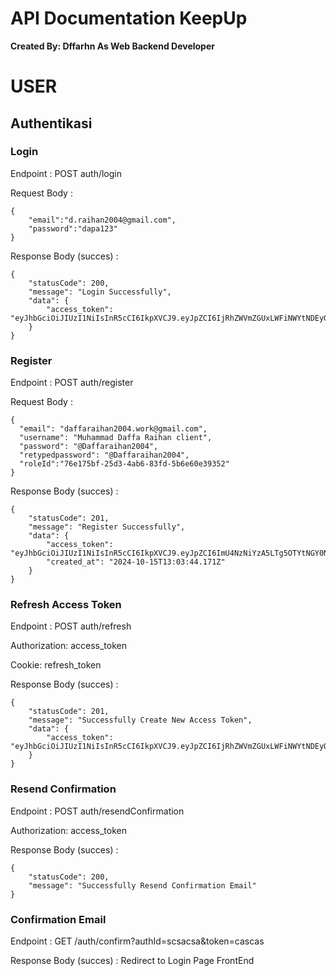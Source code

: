 # **API Documentation KeepUp**

**Created By: Dffarhn As Web Backend Developer**

# USER

## Authentikasi

### Login

Endpoint : POST auth/login

Request Body :

```
{
    "email":"d.raihan2004@gmail.com",
    "password":"dapa123"
}
```

Response Body (succes) :

```
{
    "statusCode": 200,
    "message": "Login Successfully",
    "data": {
        "access_token": "eyJhbGciOiJIUzI1NiIsInR5cCI6IkpXVCJ9.eyJpZCI6IjRhZWVmZGUxLWFiNWYtNDEyOS1iZGUyLTlmZWFjZThlOTMxNSIsInVzZXIiOiJNdWhhbW1hZCBEYWZmYSBSYWloYW4gcHN5Y2hvbG9nIiwicm9sZSI6ImVmOTVjMDhmLTg1NmUtNDljYy1hNzVhLTBhYzkyOGI0YWJjZCIsImlhdCI6MTcyODk5NzE3OCwiaXNzIjoiQXBpS2VlcFVwIiwiYXVkIjoiS2VlcFVwIiwiZXhwIjoxNzI5MDAwNzc4fQ.sAnpvxLE_TGnNaSDZ9vcOxV0hHuPBo6T38Tttz30glY"
    }
}
```

### Register

Endpoint : POST auth/register

Request Body :

```
{
  "email": "daffaraihan2004.work@gmail.com",
  "username": "Muhammad Daffa Raihan client",
  "password": "@Daffaraihan2004",
  "retypedpassword": "@Daffaraihan2004",
  "roleId":"76e175bf-25d3-4ab6-83fd-5b6e60e39352"
}

```

Response Body (succes) :

```
{
    "statusCode": 201,
    "message": "Register Successfully",
    "data": {
        "access_token": "eyJhbGciOiJIUzI1NiIsInR5cCI6IkpXVCJ9.eyJpZCI6ImU4NzNiYzA5LTg5OTYtNGY0NS1hMTM1LTNjOGZjZGMwMTE0OSIsInVzZXIiOiJNdWhhbW1hZCBEYWZmYSBSYWloYW4gY2xpZW50Iiwicm9sZSI6Ijc2ZTE3NWJmLTI1ZDMtNGFiNi04M2ZkLTViNmU2MGUzOTM1MiIsImlhdCI6MTcyODk5NzQyNCwiaXNzIjoiQXBpS2VlcFVwIiwiYXVkIjoiS2VlcFVwIiwiZXhwIjoxNzI5MDAxMDI0fQ.OURizTZio0YoIg9EVrOX2LUg2mxUZpQmwoxlPOzy6mE",
        "created_at": "2024-10-15T13:03:44.171Z"
    }
}

```

### Refresh Access Token

Endpoint : POST auth/refresh

Authorization: access_token

Cookie: refresh_token

Response Body (succes) :

```
{
    "statusCode": 201,
    "message": "Successfully Create New Access Token",
    "data": {
        "access_token": "eyJhbGciOiJIUzI1NiIsInR5cCI6IkpXVCJ9.eyJpZCI6IjRhZWVmZGUxLWFiNWYtNDEyOS1iZGUyLTlmZWFjZThlOTMxNSIsInJvbGUiOiJlZjk1YzA4Zi04NTZlLTQ5Y2MtYTc1YS0wYWM5MjhiNGFiY2QiLCJpYXQiOjE3Mjg5OTc2MzUsImlzcyI6IkFwaUtlZXBVcCIsImF1ZCI6IktlZXBVcCIsImV4cCI6MTcyOTAwMTIzNX0.kYhWxJZpO06P_Dp7xCCdZJ1xLH01uJnPLty9T3t9TN4"
    }
}

```

### Resend Confirmation

Endpoint : POST auth/resendConfirmation

Authorization: access_token

Response Body (succes) :

```
{
    "statusCode": 200,
    "message": "Successfully Resend Confirmation Email"
}

```

### Confirmation Email

Endpoint : GET /auth/confirm?authId=scsacsa&token=cascas

Response Body (succes) : Redirect to Login Page FrontEnd
